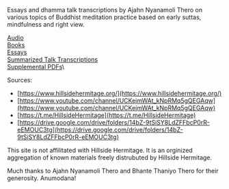 Essays and dhamma talk transcriptions by Ajahn Nyanamoli Thero on various topics of Buddhist meditation practice based on early suttas, mindfulness and right view.

[Audio](/hillside_hermitage_archive/audio/index)\
[Books](/hillside_hermitage_archive/books/index)\
[Essays](/hillside_hermitage_archive/essays/index)\
[Summarized Talk Transcriptions](/hillside_hermitage_archive/summarized_talk_transcriptions/index)\
[Supplemental PDFs](/hillside_hermitage_archive/supplemental_pdf/index)\

Sources:
* [https://www.hillsidehermitage.org/](https://www.hillsidehermitage.org/)
* [https://www.youtube.com/channel/UCKejmWAt_kNpRMq5gQEGAqw](https://www.youtube.com/channel/UCKejmWAt_kNpRMq5gQEGAqw)
* [https://t.me/HillsideHermitage](https://t.me/HillsideHermitage)
* [https://drive.google.com/drive/folders/14bZ-9tSiSY8LdZFFbcP0rR-eEMOUC3tg](https://drive.google.com/drive/folders/14bZ-9tSiSY8LdZFFbcP0rR-eEMOUC3tg)

This site is not affilitated with Hillside Hermitage. It is an orginized aggregation of known materials freely distrubuted by Hillside Hermitage.

Much thanks to Ajahn Nyanamoli Thero and Bhante Thaniyo Thero for their generosity. Anumodana!
